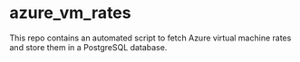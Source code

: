 # azure_vm_rates
This repo contains an automated script to fetch Azure virtual machine rates and store them in a PostgreSQL database.
